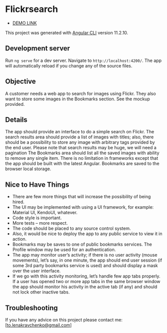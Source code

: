 # Flickrsearch

- [DEMO LINK](https://lena-kravchenko.github.io/flickrsearch/)

This project was generated with [Angular CLI](https://github.com/angular/angular-cli) version 11.2.10.

## Development server

Run `ng serve` for a dev server. Navigate to `http://localhost:4200/`. The app will automatically reload if you change any of the source files.

## Objective

A customer needs a web app to search for images using Flickr. They also want to store some images in the Bookmarks section. See the mockup provided.

## Details

The app should provide an interface to do a simple search on Flickr. The search results area should provide a list of images with titles; also, there should be a possibility to store any image with arbitrary tags provided by the end user. Please note that search results may be huge, we will need a pagination
The Bookmarks area should list all the saved images with ability to remove any single item.
There is no limitation in frameworks except that the app should be built with the latest Angular.
Bookmarks are saved to the browser local storage.

## Nice to Have Things

- There are few more things that will increase the possibility of being hired.
- The UI may be implemented with using a UI framework, for example: Material UI, KendoUI, whatever.
- Code style is important.
- More tests – more respect.
- The code should be placed to any source control system.
- Also, it would be nice to deploy the app to any public service to view it in action.
- Bookmarks may be saves to one of public bookmarks services. The Profile window may be used for an authentication.
- The app may monitor user’s activity; if there is no user activity (mouse movements), let’s say, in one minute, the app should end user session (if some 3rd party bookmarks service is used) and should display a mask over the user interface.
- If we go with this activity monitoring, let’s handle few app tabs properly. If a user has opened two or more app tabs in the same browser window the app should monitor his activity in the active tab (if any) and should not lock other inactive tabs.

## Troubleshooting

If you have any advice on this project please contact me: [to.lenakravchenko@gmail.com]
